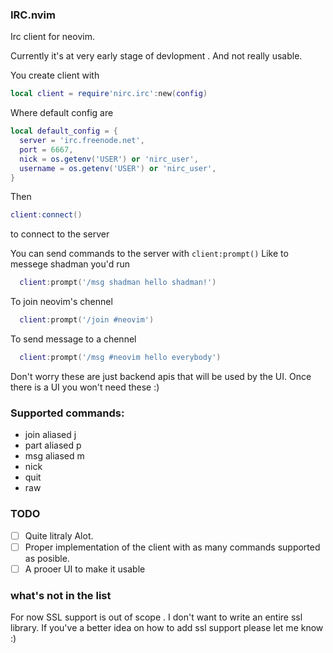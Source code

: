 ### IRC.nvim

Irc client for neovim.

Currently it's at very early stage of devlopment . And not really usable.

You create client with

```lua
local client = require'nirc.irc':new(config)
```

Where default config are
```lua
local default_config = {
  server = 'irc.freenode.net',
  port = 6667,
  nick = os.getenv('USER') or 'nirc_user',
  username = os.getenv('USER') or 'nirc_user',
}
```

Then 
```lua
client:connect()
```
to connect to the server


You can send commands to the server with `client:prompt()`
Like to messege shadman you'd run 
```lua
  client:prompt('/msg shadman hello shadman!')
```

To join neovim's chennel 
```lua
  client:prompt('/join #neovim')
```

To send message to a chennel
```lua
  client:prompt('/msg #neovim hello everybody')
```

Don't worry these are just backend apis that will be 
used by the UI. Once there is a UI you won't need these :)

### Supported commands:
- join aliased j
- part aliased p
- msg  aliased m
- nick
- quit
- raw

### TODO
- [ ] Quite litraly Alot.
- [ ] Proper implementation of the client with as many commands supported as posible.
- [ ] A prooer UI to make it usable

### what's not in the list
For now SSL support is out of scope . I don't want to write an entire ssl library.
If you've a better idea on how to add ssl support please let me know :)
